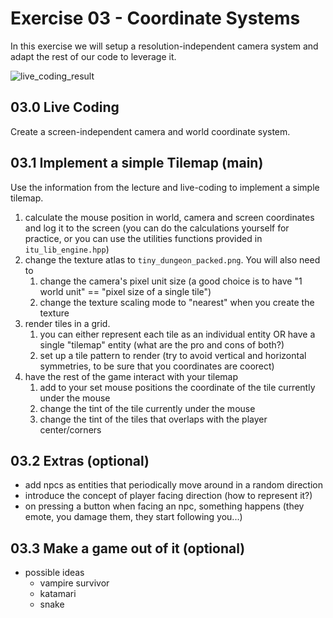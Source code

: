 # Exercise 03 - Coordinate Systems
In this exercise we will setup a resolution-independent camera system and adapt the rest of our code to leverage it.

![live_coding_result](../media/e03_0.png)

## 03.0 Live Coding
Create a screen-independent camera and world coordinate system.

## 03.1 Implement a simple Tilemap (main)
Use the information from the lecture and live-coding to implement a simple tilemap.
1. calculate the mouse position in world, camera and screen coordinates and log it to the screen (you can do the calculations yourself for practice, or you can use the utilities functions provided in `itu_lib_engine.hpp`)
2. change the texture atlas to `tiny_dungeon_packed.png`. You will also need to 
    1. change the camera's pixel unit size (a good choice is to have "1 world unit" == "pixel size of a single tile")
    2. change the texture scaling mode to "nearest" when you create the texture
3. render tiles in a grid.
    1. you can either represent each tile as an individual entity OR have a single "tilemap" entity (what are the pro and cons of both?)
    2. set up a tile pattern to render (try to avoid vertical and horizontal symmetries, to be sure that you coordinates are coorect)
4. have the rest of the game interact with your tilemap
    1. add to your set mouse positions the coordinate of the tile currently under the mouse
    2. change the tint of the tile currently under the mouse
    3. change the tint of the tiles that overlaps with the player center/corners

## 03.2 Extras (optional)
- add npcs as entities that periodically move around in a random direction
- introduce the concept of player facing direction (how to represent it?)
- on pressing a button when facing an npc, something happens (they emote, you damage them, they start following you...)

## 03.3 Make a game out of it (optional)
- possible ideas
	- vampire survivor
	- katamari
	- snake
